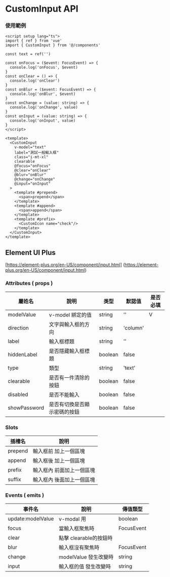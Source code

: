 # CustomInput API
### 使用範例
```vue
<script setup lang="ts">
import { ref } from 'vue'
import { CustomInput } from '@/components'

const text = ref('')

const onFocus = ($event: FocusEvent) => {
  console.log('onFocus', $event)
}
const onClear = () => {
  console.log('onClear')
}
const onBlur = ($event: FocusEvent) => {
  console.log('onBlur', $event)
}
const onChange = (value: string) => {
  console.log('onChange', value)
}
const onInput = (value: string) => {
  console.log('onInput', value)
}
</script>

<template>
  <CustomInput
    v-model="text"
    label="測試一般輸入框"
    class="i-mt-xl"
    clearable
    @focus="onFocus"
    @clear="onClear"
    @blur="onBlur"
    @change="onChange"
    @input="onInput"
  >
    <template #prepend>
      <span>prepend</span>
    </template>
    <template #append>
      <span>append</span>
    </template>
    <template #prefix>
      <CustomIcon name="check"/>
    </template>
  </CustomInput>
</template>
```
## Element UI Plus
[https://element-plus.org/en-US/component/input.html]
(https://element-plus.org/en-US/component/input.html)

### Attributes ( props )
| 屬姓名           | 說明                       | 类型    | 默認值    | 是否必填 |
| ---------------- | ------------------------- | ------- | --------- | ------- |
| modelValue       | v-model 綁定的值           | string  | ''        | V      |
| direction        | 文字與輸入框的方向          | string  | 'column'  |        |
| label            | 輸入框標題                 | string  | ''        |        |
| hiddenLabel      | 是否隱藏輸入框標題          | boolean | false     |        |
| type             | 類型                       | string  | 'text'    |        |  
| clearable        | 是否有一件清除的按鈕        | boolean | false     |        |
| disabled         | 是否不能輸入               | boolean | false     |        |
| showPassword     | 是否有切換是否顯示密碼的按鈕 | boolean | false     |        |

### Slots
| 插槽名     | 說明                      |
| ---------- | ------------------------ |
| prepend    | 輸入框前 加上一個區塊      |
| append     | 輸入框後 加上一個區塊      |
| prefix     | 輸入框內 前面加上一個區塊  |
| suffix     | 輸入框內 後面加上一個區塊  |

### Events ( emits )
| 事件名             | 說明                  | 傳值類型        |
| ----------------- | -------------------- | --------------- |
| update:modelValue |  v-modal 用           | boolean        |
| focus             | 當輸入框聚焦時         | FocusEvent      |
| clear             | 點擊 clearable的按鈕時 |                 |
| blur              | 輸入框沒有聚焦時       | FocusEvent      |
| change            | modelValue 發生改變時  | string | null   |
| input             | 輸入框的值 發生改變時   | string | null   |
